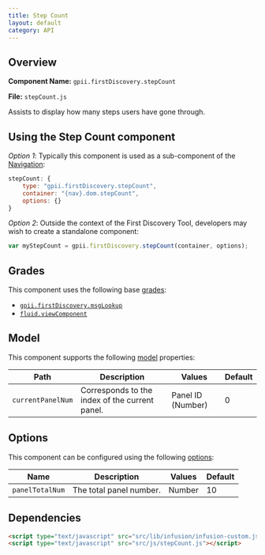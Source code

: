 ```yaml
---
title: Step Count
layout: default
category: API
---
```


## Overview

**Component Name:** `gpii.firstDiscovery.stepCount`

**File:** `stepCount.js`

Assists to display how many steps users have gone through.

## Using the Step Count component

*Option 1*: Typically this component is used as a sub-component of the [Navigation](nav.md):
```javascript
stepCount: {
    type: "gpii.firstDiscovery.stepCount",
    container: "{nav}.dom.stepCount",
    options: {}
}
```

*Option 2*: Outside the context of the First Discovery Tool,
developers may wish to create a standalone component:
```javascript
var myStepCount = gpii.firstDiscovery.stepCount(container, options);
```


## Grades

This component uses the following base
[grades](http://docs.fluidproject.org/infusion/development/ComponentGrades.html):

* [`gpii.firstDiscovery.msgLookup`](msgLookup.md)
* [`fluid.viewComponent`](http://docs.fluidproject.org/infusion/development/ComponentGrades.html)

## Model

This component supports the following
[model](http://docs.fluidproject.org/infusion/development/tutorial-gettingStartedWithInfusion/ModelComponents.html)
properties:

| Path   | Description | Values | Default |
|--------|-------------|--------|---------|
| `currentPanelNum` | Corresponds to the index of the current panel. | Panel ID (Number) | 0 |


## Options

This component can be configured using the following
[options](http://docs.fluidproject.org/infusion/development/ComponentOptionsAndDefaults.html):

| Name   | Description | Values | Default |
|--------|-------------|--------|---------|
| `panelTotalNum` | The total panel number. | Number | 10 |

## Dependencies

```html
<script type="text/javascript" src="src/lib/infusion/infusion-custom.js"></script>
<script type="text/javascript" src="src/js/stepCount.js"></script>
```

